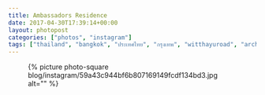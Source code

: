 ```yaml
---
title: Ambassadors Residence
date: 2017-04-30T17:39:14+00:00
layout: photopost
categories: ["photos", "instagram"]
tags: ["thailand", "bangkok", "ประเทศไทย", "กรุงเทพ", "witthayuroad", "architecture", "furnishings", "usambassador", "ambassadorsresidence", "latergram"]
---
```


<figure class="photo photo--square">
  {% picture photo-square blog/instagram/59a43c944bf6b807169149fcdf134bd3.jpg alt="" %}
</figure>


